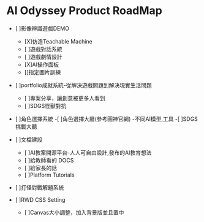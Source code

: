 # AI Odyssey Product RoadMap
- [ ]影像辨識遊戲DEMO
    - [X]仿造Teachable Machine
    - [ ]遊戲對話系統
    - [ ]遊戲劇情設計
    - [X]AI操作面板
    - []指定圖片訓練

- [ ]portfolio成就系統-從解決遊戲問題到解決現實生活問題
    - [ ]專案分享，讓創意被更多人看到
    - [ ]SDGS怪獸對抗

- [ ]角色選擇系統
    -[ ]角色選擇大廳(參考圓神官網) -不同AI模型,工具
    -[ ]SDGS挑戰大聽


- [ ]文檔建設
    - [ ]AI教案開源平台-人人可自由設計,發布的AI教育想法
    - [ ]給教師看的 DOCS
    - [ ]給家長的話
    - [ ]Platform Tutorials

- [ ]打怪對戰解題系統

- [ ]RWD CSS Setting
    - [ ]Canvas大小調整，加入背景版並且置中
